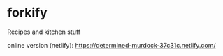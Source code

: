 # forkify
Recipes and kitchen stuff

online version (netlify): https://determined-murdock-37c31c.netlify.com/
